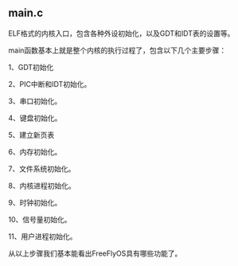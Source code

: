 ## main.c

ELF格式的内核入口，包含各种外设初始化，以及GDT和IDT表的设置等。



main函数基本上就是整个内核的执行过程了，包含以下几个主要步骤：

1、GDT初始化

2、PIC中断和IDT初始化。

3、串口初始化。

4、键盘初始化。

5、建立新页表

6、内存初始化。

7、文件系统初始化。

8、内核进程初始化。

9、时钟初始化。

10、信号量初始化。

11、用户进程初始化。

从以上步骤我们基本能看出FreeFlyOS具有哪些功能了。